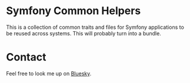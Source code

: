 # Symfony Common Helpers

This is a collection of common traits and files for Symfony applications to be reused across systems. This will probably turn into a bundle.

# Contact

Feel free to look me up on [Bluesky](https://bsky.app/profile/netkitten.net).